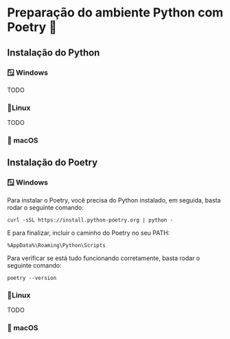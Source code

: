 # Preparação do ambiente Python com Poetry 🐍

## Instalação do Python

### 🪟 Windows

TODO

### 🐧Linux

TODO

### 🍎 macOS

## Instalação do Poetry

### 🪟 Windows

Para instalar o Poetry, você precisa do Python instalado, em seguida, basta rodar o seguinte comando:

```console
curl -sSL https://install.python-poetry.org | python -
```

E para finalizar, incluir o caminho do Poetry no seu PATH:

```
%AppData%\Roaming\Python\Scripts
```

Para verificar se está tudo funcionando corretamente, basta rodar o seguinte comando:

```console
poetry --version
```

### 🐧Linux

TODO

### 🍎 macOS